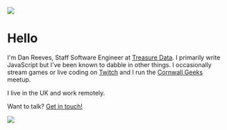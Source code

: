 <img src="/img/bgf.png" class="cool-img" />

# Hello

I'm Dan Reeves, Staff Software Engineer at [Treasure Data](https://treasuredata.com). I primarily write JavaScript but I've been known to dabble in <abbr data-title="rust, crystal, lua, python, gdscript, html, css, php">other things</abbr>. I occasionally stream games or live coding on [Twitch](https://twitch.tv/rain_dish) and I run the [Cornwall Geeks](https://join.cornwallgeeks.net) meetup. 

I live in the UK and work remotely.

Want to talk? [Get in touch!](/contact)

<img src="/img/path.jpg" class="cool-img" />
